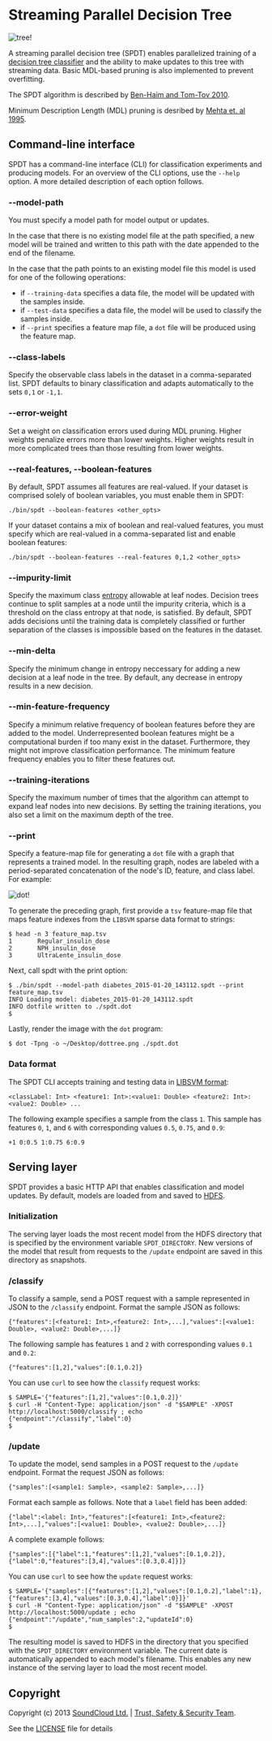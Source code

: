 Streaming Parallel Decision Tree
================================

![tree!](https://github.com/soundcloud/SPDT/blob/master/config/tree.png?raw=true)

A streaming parallel decision tree (SPDT) enables parallelized training of a [decision tree classifier](https://en.wikipedia.org/wiki/Decision_tree_learning) and the ability to make updates to this tree with streaming data. Basic MDL-based pruning is also implemented to prevent overfitting.

The SPDT algorithm is described by [Ben-Haim and Tom-Tov 2010](http://jmlr.org/papers/volume11/ben-haim10a/ben-haim10a.pdf?origin=publication_detail).

Minimum Description Length (MDL) pruning is desribed by [Mehta et. al 1995](http://www.almaden.ibm.com/cs/projects/iis/hdb/Publications/papers/kdd95_mdl.pdf).


## Command-line interface

SPDT has a command-line interface (CLI) for classification experiments and producing models. For an overview of the CLI options, use the `--help` option. A more detailed description of each option follows.

### --model-path
You must specify a model path for model output or updates.

In the case that there is no existing model file at the path specified, a new model will be trained and written to this path with the date appended to the end of the filename.

In the case that the path points to an existing model file this model is used for one of the following operations:

* if `--training-data` specifies a data file, the model will be updated with the samples inside.
* if `--test-data` specifies a data file, the model will be used to classify the samples inside.
* if `--print` specifies a feature map file, a `dot` file will be produced using the feature map.

### --class-labels
Specify the observable class labels in the dataset in a comma-separated list. SPDT defaults to binary classification and adapts automatically to the sets `0,1` or `-1,1`.

### --error-weight
Set a weight on classification errors used during MDL pruning. Higher weights penalize errors more than lower weights. Higher weights result in more complicated trees than those resulting from lower weights.

### --real-features, --boolean-features
By default, SPDT assumes all features are real-valued. If your dataset is comprised solely of boolean variables, you must enable them in SPDT:

```
./bin/spdt --boolean-features <other_opts>
```

If your dataset contains a mix of boolean and real-valued features, you must specify which are real-valued in a comma-separated list and enable boolean features:

```
./bin/spdt --boolean-features --real-features 0,1,2 <other_opts>
```

### --impurity-limit
Specify the maximum class [entropy](https://en.wikipedia.org/wiki/Entropy_\(information_theory\)) allowable at leaf nodes. Decision trees continue to split samples at a node until the impurity criteria, which is a threshold on the class entropy at that node, is satisfied. By default, SPDT adds decisions until the training data is completely classified or further separation of the classes is impossible based on the features in the dataset.

### --min-delta
Specify the minimum change in entropy neccessary for adding a new decision at a leaf node in the tree. By default, any decrease in entropy results in a new decision.

### --min-feature-frequency
Specify a minimum relative frequency of boolean features before they are added to the model. Underrepresented boolean features might be a computational burden if too many exist in the dataset. Furthermore, they might not improve classification performance. The minimum feature frequency enables you to filter these features out.

### --training-iterations
Specify the maximum number of times that the algorithm can attempt to expand leaf nodes into new decisions. By setting the training iterations, you also set a limit on the maximum depth of the tree.

### --print
Specify a feature-map file for generating a `dot` file with a graph that represents a trained model. In the resulting graph, nodes are labeled with a period-separated concatenation of the node's ID, feature, and class label. For example:

![dot!](https://github.com/soundcloud/SPDT/blob/master/config/dottree.png?raw=true)

To generate the preceding graph, first provide a `tsv` feature-map file that maps feature indexes from the `LIBSVM` sparse data format to strings:

```
$ head -n 3 feature_map.tsv
1       Regular_insulin_dose
2       NPH_insulin_dose
3       UltraLente_insulin_dose
```

Next, call spdt with the print option:

```
$ ./bin/spdt --model-path diabetes_2015-01-20_143112.spdt --print feature_map.tsv
INFO Loading model: diabetes_2015-01-20_143112.spdt
INFO dotfile written to ./spdt.dot
$
```

Lastly, render the image with the `dot` program:

```
$ dot -Tpng -o ~/Desktop/dottree.png ./spdt.dot
```

### Data format

The SPDT CLI accepts training and testing data in [LIBSVM format](https://stats.stackexchange.com/questions/61328/libsvm-data-format):

```
<classLabel: Int> <feature1: Int>:<value1: Double> <feature2: Int>:<value2: Double> ...
```

The following example specifies a sample from the class `1`. This sample has features `0`, `1`, and `6` with corresponding values `0.5`, `0.75`, and `0.9`:

```
+1 0:0.5 1:0.75 6:0.9
```

## Serving layer

SPDT provides a basic HTTP API that enables classification and model updates. By default, models are loaded from and saved to [HDFS](https://en.wikipedia.org/wiki/Apache_Hadoop#HDFS).

### Initialization
The serving layer loads the most recent model from the HDFS directory that is specified by the environment variable `SPDT_DIRECTORY`. New versions of the model that result from requests to the `/update` endpoint are saved in this directory as snapshots.

### /classify
To classify a sample, send a POST request with a sample represented in JSON to the `/classify` endpoint. Format the sample JSON as follows:

```
{"features":[<feature1: Int>,<feature2: Int>,...],"values":[<value1: Double>, <value2: Double>,...]}
```

The following sample has features `1` and `2` with corresponding values `0.1` and `0.2`:

```
{"features":[1,2],"values":[0.1,0.2]}
```

You can use `curl` to see how the `classify` request works:

```
$ SAMPLE='{"features":[1,2],"values":[0.1,0.2]}'
$ curl -H "Content-Type: application/json" -d "$SAMPLE" -XPOST http://localhost:5000/classify ; echo
{"endpoint":"/classify","label":0}
$
```

### /update
To update the model, send samples in a POST request to the `/update` endpoint. Format the request JSON as follows:

```
{"samples":[<sample1: Sample>, <sample2: Sample>,...]}
```

Format each sample as follows. Note that a `label` field has been added:

```
{"label":<label: Int>,"features":[<feature1: Int>,<feature2: Int>,...],"values":[<value1: Double>, <value2: Double>,...]}
```

A complete example follows:

```
{"samples":[{"label":1,"features":[1,2],"values":[0.1,0.2]},{"label":0,"features":[3,4],"values":[0.3,0.4]}]}
```

You can use `curl` to see how the `update` request works:

```
$ SAMPLE='{"samples":[{"features":[1,2],"values":[0.1,0.2],"label":1},{"features":[3,4],"values":[0.3,0.4],"label":0}]}'
$ curl -H "Content-Type: application/json" -d "$SAMPLE" -XPOST http://localhost:5000/update ; echo
{"endpoint":"/update","num_samples":2,"updateId":0}
$
```

The resulting model is saved to HDFS in the directory that you specified with the `SPDT_DIRECTORY` environment variable. The current date is automatically appended to each model's filename. This enables any new instance of the serving layer to load the most recent model.

## Copyright

Copyright (c) 2013 [SoundCloud Ltd.](http://soundcloud.com) | [Trust, Safety
& Security Team](mailto:sketchy@soundcloud.com).

See the [LICENSE](LICENSE) file for details
